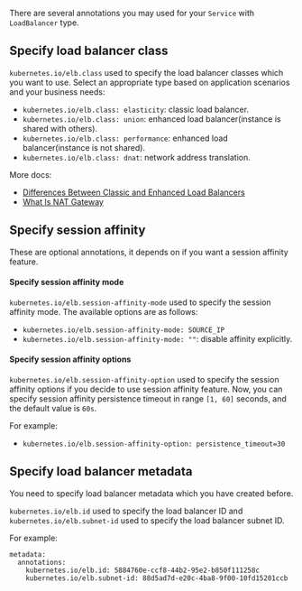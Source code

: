 There are several annotations you may used for your `Service` with `LoadBalancer` type.

## Specify load balancer class 
`kubernetes.io/elb.class` used to specify the load balancer classes which you want to use.
 Select an appropriate type based on application scenarios and your business needs:
- `kubernetes.io/elb.class: elasticity`: classic load balancer.
- `kubernetes.io/elb.class: union`: enhanced load balancer(instance is shared with others).
- `kubernetes.io/elb.class: performance`: enhanced load balancer(instance is not shared).
- `kubernetes.io/elb.class: dnat`: network address translation.

More docs:
- [Differences Between Classic and Enhanced Load Balancers](https://support.huaweicloud.com/en-us/productdesc-elb/en-us_elb_01_0007.html)
- [What Is NAT Gateway](https://support.huaweicloud.com/en-us/productdesc-natgateway/en-us_topic_0086739762.html) 

## Specify session affinity
These are optional annotations, it depends on if you want a session affinity feature.

#### Specify session affinity mode
`kubernetes.io/elb.session-affinity-mode` used to specify the session affinity mode. 
The available options are as follows:
- `kubernetes.io/elb.session-affinity-mode: SOURCE_IP`
- `kubernetes.io/elb.session-affinity-mode: ""`: disable affinity explicitly.

#### Specify session affinity options
`kubernetes.io/elb.session-affinity-option` used to specify the session affinity options if you 
decide to use session affinity feature.
Now, you can specify session affinity persistence timeout in range `[1, 60]` seconds, 
and the default value is `60s`. 

For example: 
- `kubernetes.io/elb.session-affinity-option: persistence_timeout=30`

## Specify load balancer metadata

You need to specify load balancer metadata which you have created before.

`kubernetes.io/elb.id` used to specify the load balancer ID and `kubernetes.io/elb.subnet-id` used to specify the load balancer subnet ID.

For example:
```
metadata:
  annotations:
    kubernetes.io/elb.id: 5884760e-ccf8-44b2-95e2-b850f111258c
    kubernetes.io/elb.subnet-id: 88d5ad7d-e20c-4ba8-9f00-10fd15201ccb
```